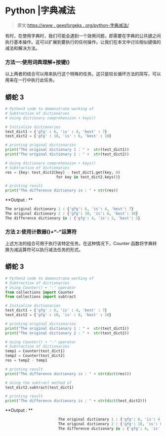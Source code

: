 # Python |字典减法

> 原文:[https://www . geesforgeks . org/python-字典减法/](https://www.geeksforgeeks.org/python-subtraction-of-dictionaries/)

有时，在使用字典时，我们可能会遇到一个效用问题，即需要在字典的公共键之间执行基本操作。这可以扩展到要执行的任何操作。让我们在本文中讨论相似键值的减法和解决方法。

### **方法一:使用词典理解+按键()**

以上两者的结合可以用来执行这个特殊的任务。这只是较长循环方法的简写，可以用来在一行中执行此任务。

## 蟒蛇 3

```py
# Python3 code to demonstrate working of
# Subtraction of dictionaries
# Using dictionary comprehension + keys()

# Initialize dictionaries
test_dict1 = {'gfg' : 6, 'is' : 4, 'best' : 7}
test_dict2 = {'gfg' : 10, 'is' : 6, 'best' : 10}

# printing original dictionaries
print("The original dictionary 1 : " +  str(test_dict1))
print("The original dictionary 2 : " +  str(test_dict2))

# Using dictionary comprehension + keys()
# Subtraction of dictionaries
res = {key: test_dict2[key] - test_dict1.get(key, 0)
                       for key in test_dict2.keys()}

# printing result
print("The difference dictionary is : " + str(res))
```

**Output : **

```py
The original dictionary 1 : {'gfg': 6, 'is': 4, 'best': 7}
The original dictionary 2 : {'gfg': 10, 'is': 6, 'best': 10}
The difference dictionary is : {'gfg': 4, 'is': 2, 'best': 3}
```

### **方法 2:使用计数器()+“-”运算符**

上述方法的组合可用于执行该特定任务。在这种情况下，Counter 函数将字典转换为减运算符可以执行减法任务的形式。

## 蟒蛇 3

```py
# Python3 code to demonstrate working of
# Subtraction of dictionaries
# Using Counter() + "-" operator
from collections import Counter
from collections import subtract

# Initialize dictionaries
test_dict1 = {'gfg' : 6, 'is' : 4, 'best' : 7}
test_dict2 = {'gfg' : 10, 'is' : 6, 'best' : 10}

# printing original dictionaries
print("The original dictionary 1 : " +  str(test_dict1))
print("The original dictionary 2 : " +  str(test_dict2))

# Using Counter() + "-" operator
# Subtraction of dictionaries
temp1 = Counter(test_dict1)
temp2 = Counter(test_dict2)
res = temp2 - temp1

# printing result
print("The difference dictionary is : " + str(dict(res)))

# Using the subtract method of 
test_dict2.subtract(test_dict1)

# printing result
print("The difference dictionary is : " + str(dict(test_dict2)))
```

**Output : **

```py
                        The original dictionary 1 : {'gfg': 6, 'is': 4, 'best': 7}
                        The original dictionary 2 : {'gfg': 10, 'is': 6, 'best': 10}
                        The difference dictionary is : {'gfg': 4, 'is': 2, 'best': 3}
```